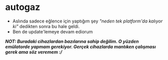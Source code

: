 # autogaz
 - Aslında sadece eğlence için yaptığım şey *"neden tek platform'da kalıyor ki"* dedikten sonra bu hale geldi.
 - Ben de update'lemeye devam ediorum

***NOT: Buradaki cihazlardan bazılarına sahip değilim. O yüzden emülatorde yapmam gerekiyor. Gerçek cihazlarda mantıken çalışması gerek ama söz veremem :/***
